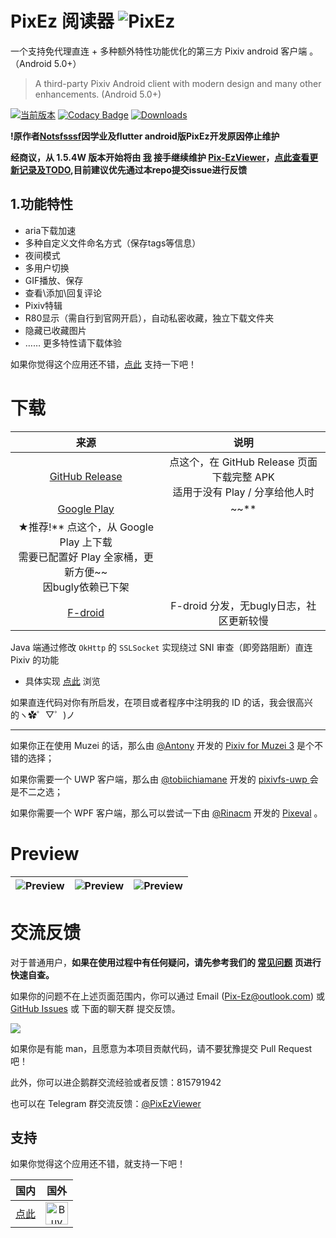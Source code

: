 #  PixEz 阅读器 ![PixEz](https://github.com/Notsfsssf/Pix-EzViewer/raw/master/app/src/main/res/mipmap-xxhdpi/ic_launcherep.png)

一个支持免代理直连 + 多种额外特性功能优化的第三方 Pixiv android 客户端 。（Android 5.0+）
 >A third-party Pixiv Android client with modern design and many other enhancements. (Android 5.0+)
 
[![当前版本](https://img.shields.io/github/v/release/ultranity/Pix-EzViewer.svg)](https://github.com/ultranity/Pix-EzViewer/releases/latest)
 [![Codacy Badge](https://api.codacy.com/project/badge/Grade/a030ea8419b84907aeed53472abdcd91)](https://app.codacy.com/manual/ultranity/Pix-EzViewer?utm_source=github.com&utm_medium=referral&utm_content=ultranity/Pix-EzViewer&utm_campaign=Badge_Grade_Dashboard)
[![Downloads](https://img.shields.io/github/downloads/ultranity/Pix-EzViewer/total?color=FFAA11)](https://github.com/ultranity/Pix-EzViewer/releases)
 
**!原作者[Notsfsssf](https://github.com/Notsfsssf)因学业及flutter android版PixEz开发原因停止维护**

**经商议，从 1.5.4W 版本开始将由 [我](https://github.com/ultranity) 接手继续维护 [Pix-EzViewer](https://github.com/ultranity/Pix-EzViewer)，[点此查看更新记录及TODO](https://github.com/ultranity/Pix-EzViewer/blob/master/ReleaseNote.md),目前建议优先通过本repo提交issue进行反馈**

## 1.功能特性
* aria下载加速
* 多种自定义文件命名方式（保存tags等信息）
* 夜间模式
* 多用户切换
* GIF播放、保存
* 查看\添加\回复评论
* Pixiv特辑
* R80显示（需自行到官网开启），自动私密收藏，独立下载文件夹
* 隐藏已收藏图片
* …… 更多特性请下载体验

如果你觉得这个应用还不错，[点此](https://github.com/Notsfsssf/Pix-EzViewer#支持) 支持一下吧！

# 下载

|                                            来源                                             |                            说明                            |
|:-----------------------------------------------------------------------------------------:|:--------------------------------------------------------:|
|           [GitHub Release](https://github.com/ultranity/Pix-EzViewer/releases)            | 点这个，在 GitHub Release 页面下载完整 APK<br />适用于没有 Play / 分享给他人时 |
| [Google Play](https://play.google.com/store/apps/details?id=com.perol.asdpl.play.pixivez) |                           ~~**                           |
|         ★推荐!** 点这个，从 Google Play 上下载<br />需要已配置好 Play 全家桶，更新方便~~<br />因bugly依赖已下架         |                                                          |
|        [F-droid](https://f-droid.org/packages/com.perol.asdpl.play.pixivez.libre/)        |                F-droid 分发，无bugly日志，社区更新较慢                |

Java 端通过修改 `OkHttp` 的 `SSLSocket` 实现绕过 SNI 审查（即旁路阻断）直连 Pixiv 的功能

- 具体实现 [点此](https://github.com/Notsfsssf/Pix-EzViewer/tree/master/app/src/main/java/com/perol/asdpl/pixivez/networks) 浏览

如果直连代码对你有所启发，在项目或者程序中注明我的 ID 的话，我会很高兴的ヽ✿゜▽゜)ノ

***

如果你正在使用 Muzei 的话，那么由 [@Antony](https://github.com/yellowbluesky) 开发的 [Pixiv for Muzei 3](https://github.com/yellowbluesky/PixivforMuzei3) 是个不错的选择；

如果你需要一个 UWP 客户端，那么由 [@tobiichiamane](https://github.com/tobiichiamane) 开发的 [pixivfs-uwp ](https://github.com/tobiichiamane/pixivfs-uwp)会是不二之选；

如果你需要一个 WPF 客户端，那么可以尝试一下由 [@Rinacm](https://github.com/Rinacm) 开发的 [Pixeval](https://github.com/Rinacm/Pixeval) 。

# Preview

| ![Preview](./preview/2.jpg) | ![Preview](./preview/1.jpg) | ![Preview](./preview/3.jpg) |
|:---------------------------:|:---------------------------:|:---------------------------:|

# 交流反馈

对于普通用户，**如果在使用过程中有任何疑问，请先参考我们的 [常见问题](/help/README.md) 页进行快速自查。**

如果你的问题不在上述页面范围内，你可以通过 Email (Pix-Ez@outlook.com) 或 [GitHub Issues](https://github.com/ultranity/Pix-EzViewer/issues) 或 下面的聊天群 提交反馈。

![](https://img.shields.io/badge/PR-welcome-blue.svg)

如果你是有能 man，且愿意为本项目贡献代码，请不要犹豫提交 Pull Request 吧！

此外，你可以进企鹅群交流经验或者反馈：815791942

也可以在 Telegram 群交流反馈：[@PixEzViewer](https://t.me/PixEzViewer)

## 支持

如果你觉得这个应用还不错，就支持一下吧！

|                                       国内                                       |                                                                                                        国外                                                                                                         |
|:------------------------------------------------------------------------------:|:-----------------------------------------------------------------------------------------------------------------------------------------------------------------------------------------------------------------:|
| [点此](https://github.com/ultranity/Pix-EzViewer/blob/master/donation/README.md) | <a href='https://ko-fi.com/W7W5YU4B' target='_blank'><img height='36' style='border:0px;height:36px;' src='https://az743702.vo.msecnd.net/cdn/kofi1.png?v=2' border='0' alt='Buy Me a Coffee at ko-fi.com' /></a> |
